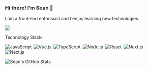 ### Hi there! I'm Sean 👋

I am a front-end enthusiast and I enjoy learning new technologies.

![](https://komarev.com/ghpvc/?username=seanisoverhere&color=orange)

Technology Stack:
 
![JavaScript](https://img.shields.io/badge/-JavaScript-000000?style=flat-square&logo=JavaScript)&ensp;![Vue.js](https://img.shields.io/badge/-Vue.js-34495E?style=flat-square&logo=Vue.js)&ensp;![TypeScript](https://img.shields.io/badge/-TypeScript-007ACC?style=flat-square&logo=TypeScript)&ensp;![Node.js](https://img.shields.io/badge/-Node.js-303030?style=flat-square&logo=Node.js)&ensp;![React](https://img.shields.io/badge/-React-000000?style=flat-square&logo=React)&ensp;![Nuxt.js](https://img.shields.io/badge/-Nuxt.js-34495E?style=flat-square&logo=Nuxt.js)&ensp;![Next.js](https://img.shields.io/badge/-Next.js-000000?style=flat-square&logo=Next.js)

![Sean's GitHub Stats](https://github-readme-stats.vercel.app/api?username=seanisoverhere&theme=nightowl&show_icons=true)


<!--
**seanisoverhere/seanisoverhere** is a ✨ _special_ ✨ repository because its `README.md` (this file) appears on your GitHub profile.

Here are some ideas to get you started:

- 🔭 I’m currently working on ...
- 🌱 I’m currently learning ...
- 👯 I’m looking to collaborate on ...
- 🤔 I’m looking for help with ...
- 💬 Ask me about ...
- 📫 How to reach me: ...
- 😄 Pronouns: ...
- ⚡ Fun fact: ...
-->
